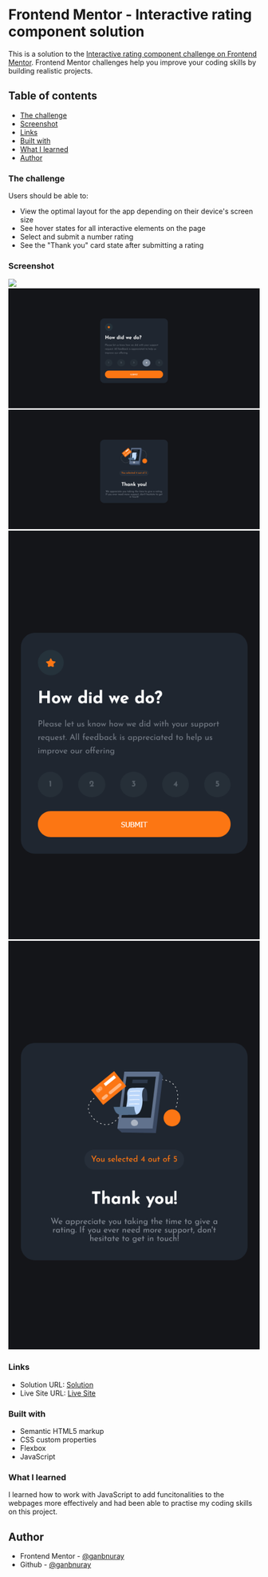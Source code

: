 # Frontend Mentor - Interactive rating component solution

This is a solution to the [Interactive rating component challenge on Frontend Mentor](https://www.frontendmentor.io/challenges/interactive-rating-component-koxpeBUmI). Frontend Mentor challenges help you improve your coding skills by building realistic projects.

## Table of contents

- [The challenge](#the-challenge)
- [Screenshot](#screenshot)
- [Links](#links)
- [Built with](#built-with)
- [What I learned](#what-i-learned)
- [Author](#author)

### The challenge

Users should be able to:

- View the optimal layout for the app depending on their device's screen size
- See hover states for all interactive elements on the page
- Select and submit a number rating
- See the "Thank you" card state after submitting a rating

### Screenshot

![](./screenshots/desktop-design-screenshot.pngscreenshot.jpg)
![](./screenshots/desktop-design-selected-screenshot.png)
![](./screenshots/desktop-thank-you-screenshot.png)
![](./screenshots/mobile-design-screenshot.png)
![](./screenshots/mobile-thank-you-screenshot.png)

### Links

- Solution URL: [Solution](https://www.frontendmentor.io/solutions/responsive-rating-page-built-with-html5-css3-and-javascript-eEs1iiwy-o)
- Live Site URL: [Live Site](https://ganbnuray.github.io/Interactive-rating-component/)

### Built with

- Semantic HTML5 markup
- CSS custom properties
- Flexbox
- JavaScript

### What I learned

I learned how to work with JavaScript to add funcitonalities to the webpages more effectively and had been able to practise my coding skills on this project.

## Author

- Frontend Mentor - [@ganbnuray](https://www.frontendmentor.io/profile/ganbnuray)
- Github - [@ganbnuray](https://github.com/ganbnuray)

